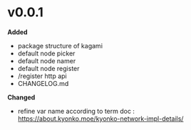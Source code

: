 # v0.0.1
**Added**
- package structure of kagami
- default node picker
- default node namer
- default node register
- /register http api
- CHANGELOG.md

**Changed**
- refine var name according to term doc : https://about.kyonko.moe/kyonko-network-impl-details/